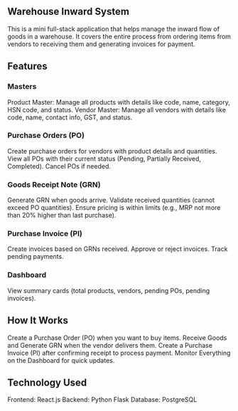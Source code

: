 ## Warehouse Inward System

This is a mini full-stack application that helps manage the inward flow of goods in a warehouse.
It covers the entire process from ordering items from vendors to receiving them and generating invoices for payment.

## Features

### Masters

Product Master: Manage all products with details like code, name, category, HSN code, and status.
Vendor Master: Manage all vendors with details like code, name, contact info, GST, and status.

### Purchase Orders (PO)

Create purchase orders for vendors with product details and quantities.
View all POs with their current status (Pending, Partially Received, Completed).
Cancel POs if needed.

### Goods Receipt Note (GRN)

Generate GRN when goods arrive.
Validate received quantities (cannot exceed PO quantities).
Ensure pricing is within limits (e.g., MRP not more than 20% higher than last purchase).

### Purchase Invoice (PI)

Create invoices based on GRNs received.
Approve or reject invoices.
Track pending payments.

### Dashboard

View summary cards (total products, vendors, pending POs, pending invoices).

## How It Works

Create a Purchase Order (PO) when you want to buy items.
Receive Goods and Generate GRN when the vendor delivers them.
Create a Purchase Invoice (PI) after confirming receipt to process payment.
Monitor Everything on the Dashboard for quick updates.

## Technology Used
Frontend: React.js 
Backend: Python Flask 
Database: PostgreSQL 
